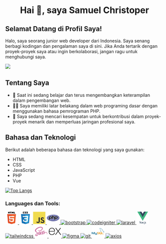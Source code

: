 <h1 align="center">Hai 👋, saya Samuel Christoper</h1>

## Selamat Datang di Profil Saya!

Halo, saya seorang junior web developer dari Indonesia. Saya senang berbagi kodingan dan pengalaman saya di sini. Jika Anda tertarik dengan proyek-proyek saya atau ingin berkolaborasi, jangan ragu untuk menghubungi saya.


![](https://komarev.com/ghpvc/?username=Samuel-08&style=for-the-badge)


## Tentang Saya

- 🌱 Saat ini sedang belajar dan terus mengembangkan keterampilan dalam pengembangan web.
- 👨‍💻 Saya memiliki latar belakang dalam web programing dasar dengan menggunakan bahasa pemrograman PHP.
- 💼 Saya sedang mencari kesempatan untuk berkontribusi dalam proyek-proyek menarik dan memperluas jaringan profesional saya.
  
## Bahasa dan Teknologi

Berikut adalah beberapa bahasa dan teknologi yang saya gunakan:

- HTML
- CSS
- JavaScript
- PHP
- Vue
 
[![Top Langs](https://github-readme-stats.vercel.app/api/top-langs/?username=Samuel-08&theme=holi&layout=donut)](https://github.com/Samuel-08)

<h3 align="left">Languages dan Tools:</h3>
<p align="left">
  <a href="https://www.w3.org/html/" target="_blank">
    <img
      src="https://raw.githubusercontent.com/devicons/devicon/master/icons/html5/html5-original-wordmark.svg"
      alt="html5" width="40" height="40"/>
  </a>
  <a href="https://www.w3schools.com/css/" target="_blank">
    <img src="https://raw.githubusercontent.com/devicons/devicon/master/icons/css3/css3-original-wordmark.svg"
      alt="css3" width="40"height="40"/>
  </a>
  <a href="https://developer.mozilla.org/en-US/docs/Web/JavaScript" target="_blank">
    <img src="https://raw.githubusercontent.com/devicons/devicon/master/icons/javascript/javascript-original.svg"
      alt="javascript" width="40" height="40"/>
  </a>
     <a href="https://www.php.net/" target="_blank">
  <img src="https://raw.githubusercontent.com/devicons/devicon/master/icons/php/php-original.svg"
    alt="php" width="40" height="40" />
</a>
<a href="https://getbootstrap.com/" target="_blank">
  <img
    src="https://getbootstrap.com/docs/5.1/assets/brand/bootstrap-logo.svg"
    alt="bootstrap"width="44"height="40"/>
</a>
    <a href="https://codeigniter.com/" target="_blank">
  <img src="https://cdn.worldvectorlogo.com/logos/codeigniter.svg"
    alt="codeigniter" width="44" height="44"/>
</a>
 <a href="https://laravel.com/" target="_blank">
  <img src="https://cdn.worldvectorlogo.com/logos/laravel-2.svg"
    alt="laravel" width="40" height="40" />
</a>
  <a href="https://vuejs.org/" target="_blank">
  <img src="https://raw.githubusercontent.com/devicons/devicon/master/icons/vuejs/vuejs-original-wordmark.svg"
    alt="vuejs" width="40" height="40" />
</a>
  <a href="https://tailwindcss.com/" target="_blank">
  <img src="https://upload.wikimedia.org/wikipedia/commons/d/d5/Tailwind_CSS_Logo.svg"
    alt="tailwindcss" width="40" height="40" />
</a>
  <a href="https://sass-lang.com" target="_blank">
    <img src="https://raw.githubusercontent.com/devicons/devicon/master/icons/sass/sass-original.svg"
      alt="sass" width="40" height="40"/>
</a>
   <a href="https://expressjs.com" target="_blank">
      <img src="https://raw.githubusercontent.com/devicons/devicon/master/icons/express/express-original.svg"
        alt="express" width="40" height="40" />
    </a>
<a href="https://www.figma.com/" target="_blank">
  <img
    src="https://upload.wikimedia.org/wikipedia/commons/3/33/Figma-logo.svg"
    alt="figma" width="40" height="40" />
</a> 
    <a href="https://git-scm.com/" target="_blank">
  <img src="https://git-scm.com/images/logos/downloads/Git-Icon-1788C.png"
    alt="git" width="40" height="40" />
</a>
  <a href="https://www.mysql.com/" target="_blank">
      <img src="https://raw.githubusercontent.com/devicons/devicon/master/icons/mysql/mysql-original-wordmark.svg"
        alt="mysql" width="40" height="40" />  
  </a>
<a href="https://axios-http.com/" target="_blank">
  <img src="https://www.vectorlogo.zone/logos/axios/axios-ar21.svg"
    alt="axios" width="70" height="40" />
</a>
